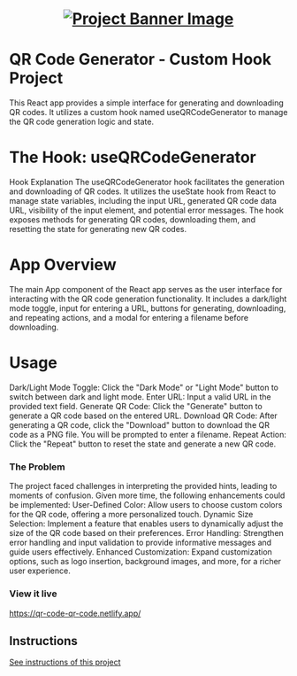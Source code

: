 <h1 align="center">
  <a href="">
    <img src="/src/assets/custom-hooks.svg" alt="Project Banner Image">
  </a>
</h1>

# QR Code Generator - Custom Hook Project

This React app provides a simple interface for generating and downloading QR codes. It utilizes a custom hook named useQRCodeGenerator to manage the QR code generation logic and state.

# The Hook: useQRCodeGenerator

Hook Explanation
The useQRCodeGenerator hook facilitates the generation and downloading of QR codes. It utilizes the useState hook from React to manage state variables, including the input URL, generated QR code data URL, visibility of the input element, and potential error messages. The hook exposes methods for generating QR codes, downloading them, and resetting the state for generating new QR codes.

# App Overview

The main App component of the React app serves as the user interface for interacting with the QR code generation functionality. It includes a dark/light mode toggle, input for entering a URL, buttons for generating, downloading, and repeating actions, and a modal for entering a filename before downloading.

# Usage

Dark/Light Mode Toggle: Click the "Dark Mode" or "Light Mode" button to switch between dark and light mode.
Enter URL: Input a valid URL in the provided text field.
Generate QR Code: Click the "Generate" button to generate a QR code based on the entered URL.
Download QR Code: After generating a QR code, click the "Download" button to download the QR code as a PNG file. You will be prompted to enter a filename.
Repeat Action: Click the "Repeat" button to reset the state and generate a new QR code.


### The Problem

The project faced challenges in interpreting the provided hints, leading to moments of confusion.
Given more time, the following enhancements could be implemented:
User-Defined Color: Allow users to choose custom colors for the QR code, offering a more personalized touch.
Dynamic Size Selection: Implement a feature that enables users to dynamically adjust the size of the QR code based on their preferences.
Error Handling: Strengthen error handling and input validation to provide informative messages and guide users effectively.
Enhanced Customization: Expand customization options, such as logo insertion, background images, and more, for a richer user experience.

### View it live

https://qr-code-qr-code.netlify.app/

## Instructions

<a href="instructions.md">
   See instructions of this project
  </a>
